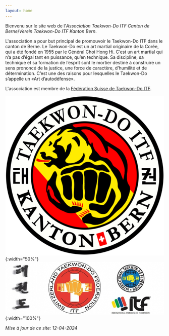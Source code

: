 ```yaml
---
layout: home 
---
```


Bienvenu sur le site web de l'_Association Taekwon-Do ITF Canton de Berne_/_Verein Taekwon-Do ITF Kanton Bern_.

L'association a pour but principal de promouvoir le Taekwon-Do ITF dans le canton de Berne. Le Taekwon-Do est un art martial originaire de la Corée, qui a été fondé en 1955 par le Général Choi Hong Hi. C’est un art martial qui n’a pas d’égal tant en puissance, qu’en technique. Sa discipline, sa technique et sa formation de l’esprit sont le mortier destiné à construire un sens prononcé de la justice, une force de caractère, d’humilité et de détermination. C’est une des
raisons pour lesquelles le Taekwon-Do s’appelle un «Art d’autodéfense».

L'association est membre de la [Fédération Suisse de Taekwon-Do ITF](https://www.taekwondo-itf.ch).

![Alt Logo Bern](images/Logo_Bern.png){:width="50%"}
![Alt Logo Swiss](images/logo_Switzerland.jpg){:width="100%"}

_Mise à jour de ce site: 12-04-2024_
